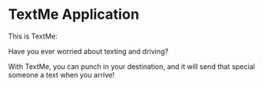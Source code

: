 # TextMe Application

This is TextMe:

Have you ever worried about texting and driving?

With TextMe, you can punch in your destination, and
it will send that special someone a text when you arrive!